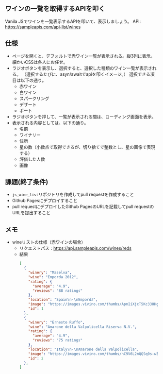 ## ワインの一覧を取得するAPIを叩く
Vanila JSでワインを一覧表示するAPIを叩いて、表示しましょう。
API: https://sampleapis.com/api-list/wines

## 仕様
- ページを開くと、デフォルトで赤ワイン一覧が表示される。縦3列に表示。細かいCSSは各人にお任せ。
- ラジオボタンを表示し、選択すると、選択した種類のワイン一覧が表示される。
  （選択するたびに、asyn/awaitでapiを叩くイメージ。）
  選択できる項目は以下の通り。
  - 赤ワイン
  - 白ワイン
  - スパークリング
  - デザート
  - ポート
- ラジオボタンを押して、一覧が表示される間は、ローディング画面を表示。
- 表示される内容としては、以下の通り。
  - 名前
  - ワイナリー
  - 住所
  - 星の数（小数点で取得できるが、切り捨てで整数とし、星の画像で表現する）
  - 評価した人数
  - 画像


## 課題(終了条件)

- `js_wine_list`リポジトリを作成してpull requestを作成すること
- Github Pagesにデプロイすること
- pull requestにデプロイしたGithub PagesのURLを記載してpull requestのURLを提出すること

## メモ
- wineリストの仕様（赤ワインの場合）
  - リクエストパス：https://api.sampleapis.com/wines/reds
  - 結果
    ```json
    [
      {
        "winery": "Maselva",
        "wine": "Emporda 2012",
        "rating": {
          "average": "4.9",
          "reviews": "88 ratings"
        },
        "location": "Spain\n·\nEmpordà",
        "image": "https://images.vivino.com/thumbs/ApnIiXjcT5Kc33OHgNb9dA_375x500.jpg",
        "id": 1
      },
      {
        "winery": "Ernesto Ruffo",
        "wine": "Amarone della Valpolicella Riserva N.V.",
        "rating": {
          "average": "4.9",
          "reviews": "75 ratings"
        },
        "location": "Italy\n·\nAmarone della Valpolicella",
        "image": "https://images.vivino.com/thumbs/nC9V6L2mQQSq0s-wZLcaxw_pb_x300.png",
        "id": 2
      },
    ]
    ```
